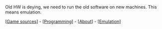 
Old HW is deying, we need to run the old software on new machines. This means emulation.

[[Game sources](index.html)] - [[Programming](programming.html)] - [[About](about.html)] - [[Emulation](emulation.html)]
